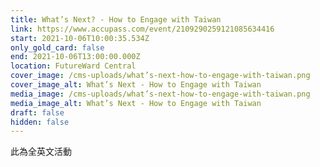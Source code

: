 ```yaml
---
title: What’s Next? - How to Engage with Taiwan
link: https://www.accupass.com/event/2109290259121085634416
start: 2021-10-06T10:00:35.534Z
only_gold_card: false
end: 2021-10-06T13:00:00.000Z
location: FutureWard Central
cover_image: /cms-uploads/what’s-next-how-to-engage-with-taiwan.png
cover_image_alt: What’s Next - How to Engage with Taiwan
media_image: /cms-uploads/what’s-next-how-to-engage-with-taiwan.png
media_image_alt: What’s Next - How to Engage with Taiwan
draft: false
hidden: false
---
```

此為全英文活動